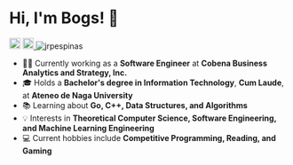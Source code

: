 Hi, I'm Bogs! 👋
===
<!-- ![visitors](https://visitor-badge.glitch.me/badge?page_id=$jrpespinas) -->
<a href="https://www.linkedin.com/in/jrpespinas/" target="_blank"><img src="https://img.shields.io/badge/LinkedIn-0077B5?style=for-the-badge&logo=linkedin&logoColor=white" height=20></a>
<a href="mailto:jrpespinas@gmail.com?subject=Hi! Found you on Github!" rel="nofollow noreferrer"> <img src="https://img.shields.io/badge/Gmail-D14836?style=for-the-badge&logo=gmail&logoColor=white" height=20> </a> <img src="https://komarev.com/ghpvc/?username=jrpespinas" alt="jrpespinas" /> 

 
- 👨‍💻 Currently working as a **Software Engineer** at **Cobena Business Analytics and Strategy, Inc.**
- 🎓 Holds a **Bachelor's degree in Information Technology**, **Cum Laude**, at **Ateneo de Naga University**
- 📚 Learning about **Go, C++, Data Structures, and Algorithms**
- 💡 Interests in **Theoretical Computer Science, Software Engineering, and Machine Learning Engineering**
- 💻 Current hobbies include **Competitive Programming, Reading, and Gaming**

